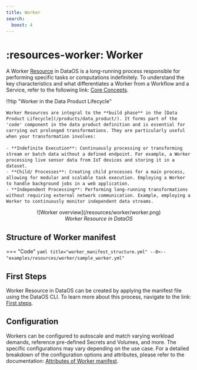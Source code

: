 ```yaml
---
title: Worker
search:
  boost: 4
---
```


# :resources-worker: Worker

A Worker [Resource](/resources/) in DataOS is a long-running process responsible for performing specific tasks or computations indefinitely. To understand the key characteristics and what differentiates a Worker from a Workflow and a Service, refer to the following link: [Core Concepts](/resources/worker/core_concepts/).

!!!tip "Worker in the Data Product Lifecycle"

    Worker Resources are integral to the **build phase** in the [Data Product Lifecycle](/products/data_product/). It forms part of the 'code' component in the data product definition and is essential for carrying out prolonged transformations. They are particularly useful when your transformation involves:

    - **Indefinite Execution**: Continuously processing or transforming stream or batch data without a defined endpoint. For example, a Worker processing live sensor data from IoT devices and storing it in a dataset. 
    - **Child/ Processes**: Creating child processes for a main process, allowing for modular and scalable task execution. Employing a Worker to handle background jobs in a web application.
    - **Independent Processing**: Performing long-running transformations without requiring external network communication. Example, employing a Worker to continuously monitor independent data streams.

<div style="text-align: center;" markdown="1">
![Worker overview](/resources/worker/worker.png)
<figcaption><i>Worker Resource in DataOS</i></figcaption>
</div>


## Structure of Worker manifest

<!-- === "Syntax"
    ![Worker manifest](/resources/worker/worker_annotated.png) -->

=== "Code"
    ```yaml title="worker_manifest_structure.yml"
    --8<-- "examples/resources/worker/sample_worker.yml"
    ```

## First Steps

Worker Resource in DataOS can be created by applying the manifest file using the DataOS CLI. To learn more about this process, navigate to the link: [First steps](/resources/worker/first_steps/).

## Configuration

Workers can be configured to autoscale and match varying workload demands, reference pre-defined Secrets and Volumes, and more. The specific configurations may vary depending on the use case. For a detailed breakdown of the configuration options and attributes, please refer to the documentation: [Attributes of Worker manifest](/resources/worker/configurations/).

<!-- ## Recipes

Workers orchestrate Stacks to accomplish myriad tasks. Below are some recipes to help you configure and utilize Workers effectively:

- [How to declare a Worker configuration within a Stack definition for seamless orchestration?](/resources/worker/how_to_guide/declare_a_stack_for_operation_with_a_worker/)
- [How to use a Worker for syncing data from Fastbase Stream to Icebase using the Fast Fun Stack?](/resources/worker/how_to_guide/syncing_data_from_fastbase_stream_to_icebase/)
- [How to use Workers for transforming Stream data using Bento Stack?](/resources/worker/how_to_guide/transforming_stream_data/)
- [How to autoscale Workers?](/resources/worker/how_to_guide/autoscale_workers/)
- [How to refer Secrets in Worker configuration?](/resources/worker/how_to_guide/referring_secrets_in_worker/) -->




